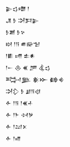 <div class='block'>
<div class='line'>𒉌𒌓𒈩 𒁹</div>
<div class='line'>𒂗 𒊩 𒋫𒁕𒉌</div>
<div class='line'>𒊩𒋢 𒊩𒆳</div>
<div class='line'>𒊭 𒁹𒀀 𒌑𒄫𒈠</div>
<div class='line'>𒁹𒀾 𒋬 𒉺𒀭</div>
<div class='line'>𒁹𒀸 𒊮 𒌍 𒂆 𒆬𒌓</div>
<div class='line'>𒅋𒆥 𒆜𒁍 𒂵𒄯</div>
<div class='line'>𒋫𒁷 𒊩 𒋗𒀀𒋼</div>
<div class='line'>𒅆 𒁹𒀀 𒁹𒌍𒈦</div>
<div class='line'>𒅆 𒁹𒈨 𒀴𒃻</div>
<div class='line'>𒅆 𒁹𒁺𒉽</div>
<div class='line'>𒅆 𒁹𒈛</div>
</div>